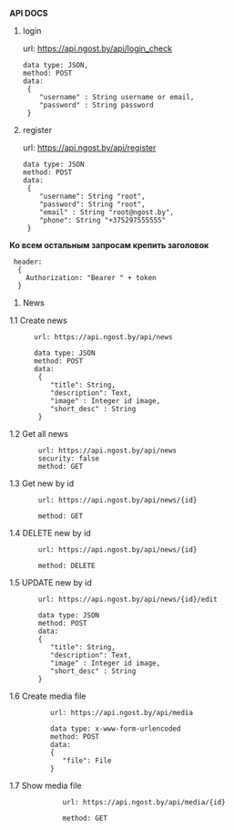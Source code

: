 **API DOCS**

1) login

   url: https://api.ngost.by/api/login_check
   
       data type: JSON,
       method: POST
       data: 
        {
           "username" : String username or email,
           "password" : String password
        }
 2) register
 
    url: https://api.ngost.by/api/register
    
        data type: JSON
        method: POST
        data: 
         {
            "username": String "root",
            "password": String "root",
            "email" : String "root@ngost.by",
            "phone": String "+375297555555"
         }
         
 **Ко всем остальным запросам крепить заголовок** 
    
     header: 
      {
        Authorization: "Bearer " + token
      }
  1) News
   
   1.1 Create news
   
          url: https://api.ngost.by/api/news
      
          data type: JSON
          method: POST
          data: 
           {
              "title": String,
              "description": Text,
              "image" : Integer id image,
              "short_desc" : String
           }
           
   1.2 Get all news
      
           url: https://api.ngost.by/api/news
           security: false
           method: GET
             
   1.3 Get new by id
         
           url: https://api.ngost.by/api/news/{id}
           
           method: GET
                
   1.4 DELETE new by id
            
           url: https://api.ngost.by/api/news/{id}
              
           method: DELETE
             
   1.5 UPDATE new by id
                
           url: https://api.ngost.by/api/news/{id}/edit
                  
           data type: JSON
           method: POST
           data: 
           {
              "title": String,
              "description": Text,
              "image" : Integer id image,
              "short_desc" : String
           }
   1.6 Create media file
                   
              url: https://api.ngost.by/api/media
                     
              data type: x-www-form-urlencoded
              method: POST
              data: 
              {
                 "file": File
              }
   1.7 Show media file
                      
                 url: https://api.ngost.by/api/media/{id}
                       
                 method: GET
                 